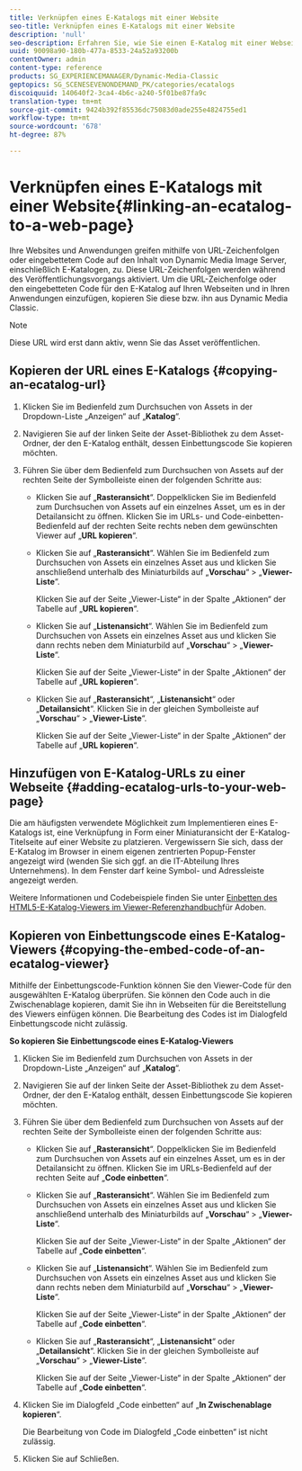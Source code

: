 ```yaml
---
title: Verknüpfen eines E-Katalogs mit einer Website
seo-title: Verknüpfen eines E-Katalogs mit einer Website
description: 'null'
seo-description: Erfahren Sie, wie Sie einen E-Katalog mit einer Webseite verknüpfen.
uuid: 90098a90-180b-477a-8533-24a52a93200b
contentOwner: admin
content-type: reference
products: SG_EXPERIENCEMANAGER/Dynamic-Media-Classic
geptopics: SG_SCENESEVENONDEMAND_PK/categories/ecatalogs
discoiquuid: 140640f2-3ca4-4b6c-a240-5f01be87fa9c
translation-type: tm+mt
source-git-commit: 9424b392f85536dc75083d0ade255e4824755ed1
workflow-type: tm+mt
source-wordcount: '678'
ht-degree: 87%

---
```



# Verknüpfen eines E-Katalogs mit einer Website{#linking-an-ecatalog-to-a-web-page}

Ihre Websites und Anwendungen greifen mithilfe von URL-Zeichenfolgen oder eingebettetem Code auf den Inhalt von Dynamic Media Image Server, einschließlich E-Katalogen, zu. Diese URL-Zeichenfolgen werden während des Veröffentlichungsvorgangs aktiviert. Um die URL-Zeichenfolge oder den eingebetteten Code für den E-Katalog auf Ihren Webseiten und in Ihren Anwendungen einzufügen, kopieren Sie diese bzw. ihn aus Dynamic Media Classic.

>[!NOTE]
>
>Diese URL wird erst dann aktiv, wenn Sie das Asset veröffentlichen.

## Kopieren der URL eines E-Katalogs {#copying-an-ecatalog-url}

1. Klicken Sie im Bedienfeld zum Durchsuchen von Assets in der Dropdown-Liste „Anzeigen“ auf „**Katalog**“.
1. Navigieren Sie auf der linken Seite der Asset-Bibliothek zu dem Asset-Ordner, der den E-Katalog enthält, dessen Einbettungscode Sie kopieren möchten.
1. Führen Sie über dem Bedienfeld zum Durchsuchen von Assets auf der rechten Seite der Symbolleiste einen der folgenden Schritte aus:

   * Klicken Sie auf „**Rasteransicht**“. Doppelklicken Sie im Bedienfeld zum Durchsuchen von Assets auf ein einzelnes Asset, um es in der Detailansicht zu öffnen. Klicken Sie im URLs- und Code-einbetten-Bedienfeld auf der rechten Seite rechts neben dem gewünschten Viewer auf „**URL kopieren**“.
   * Klicken Sie auf „**Rasteransicht**“. Wählen Sie im Bedienfeld zum Durchsuchen von Assets ein einzelnes Asset aus und klicken Sie anschließend unterhalb des Miniaturbilds auf „**Vorschau**“ > „**Viewer-Liste**“.

      Klicken Sie auf der Seite „Viewer-Liste“ in der Spalte „Aktionen“ der Tabelle auf „**URL kopieren**“.

   * Klicken Sie auf „**Listenansicht**“. Wählen Sie im Bedienfeld zum Durchsuchen von Assets ein einzelnes Asset aus und klicken Sie dann rechts neben dem Miniaturbild auf „**Vorschau**“ > „**Viewer-Liste**“.

      Klicken Sie auf der Seite „Viewer-Liste“ in der Spalte „Aktionen“ der Tabelle auf „**URL kopieren**“.

   * Klicken Sie auf „**Rasteransicht**“, „**Listenansicht**“ oder „**Detailansicht**“. Klicken Sie in der gleichen Symbolleiste auf „**Vorschau**“ > „**Viewer-Liste**“.

      Klicken Sie auf der Seite „Viewer-Liste“ in der Spalte „Aktionen“ der Tabelle auf „**URL kopieren**“.

## Hinzufügen von E-Katalog-URLs zu einer Webseite {#adding-ecatalog-urls-to-your-web-page}

Die am häufigsten verwendete Möglichkeit zum Implementieren eines E-Katalogs ist, eine Verknüpfung in Form einer Miniaturansicht der E-Katalog-Titelseite auf einer Website zu platzieren. Vergewissern Sie sich, dass der E-Katalog im Browser in einem eigenen zentrierten Popup-Fenster angezeigt wird (wenden Sie sich ggf. an die IT-Abteilung Ihres Unternehmens). In dem Fenster darf keine Symbol- und Adressleiste angezeigt werden.

Weitere Informationen und Codebeispiele finden Sie unter [Einbetten des HTML5-E-Katalog-Viewers im Viewer-Referenzhandbuch](https://docs.adobe.com/content/help/en/dynamic-media-developer-resources/library/viewers-aem-assets-dmc/ecatalog/c-html5-20-ecatalog-viewer-about.html)für Adoben.

## Kopieren von Einbettungscode eines E-Katalog-Viewers {#copying-the-embed-code-of-an-ecatalog-viewer}

Mithilfe der Einbettungscode-Funktion können Sie den Viewer-Code für den ausgewählten E-Katalog überprüfen. Sie können den Code auch in die Zwischenablage kopieren, damit Sie ihn in Webseiten für die Bereitstellung des Viewers einfügen können. Die Bearbeitung des Codes ist im Dialogfeld Einbettungscode nicht zulässig.

**So kopieren Sie Einbettungscode eines E-Katalog-Viewers**

1. Klicken Sie im Bedienfeld zum Durchsuchen von Assets in der Dropdown-Liste „Anzeigen“ auf „**Katalog**“.
1. Navigieren Sie auf der linken Seite der Asset-Bibliothek zu dem Asset-Ordner, der den E-Katalog enthält, dessen Einbettungscode Sie kopieren möchten.
1. Führen Sie über dem Bedienfeld zum Durchsuchen von Assets auf der rechten Seite der Symbolleiste einen der folgenden Schritte aus:

   * Klicken Sie auf „**Rasteransicht**“. Doppelklicken Sie im Bedienfeld zum Durchsuchen von Assets auf ein einzelnes Asset, um es in der Detailansicht zu öffnen. Klicken Sie im URLs-Bedienfeld auf der rechten Seite auf „**Code einbetten**“.
   * Klicken Sie auf „**Rasteransicht**“. Wählen Sie im Bedienfeld zum Durchsuchen von Assets ein einzelnes Asset aus und klicken Sie anschließend unterhalb des Miniaturbilds auf „**Vorschau**“ > „**Viewer-Liste**“.

      Klicken Sie auf der Seite „Viewer-Liste“ in der Spalte „Aktionen“ der Tabelle auf „**Code einbetten**“.

   * Klicken Sie auf „**Listenansicht**“. Wählen Sie im Bedienfeld zum Durchsuchen von Assets ein einzelnes Asset aus und klicken Sie dann rechts neben dem Miniaturbild auf „**Vorschau**“ > „**Viewer-Liste**“.

      Klicken Sie auf der Seite „Viewer-Liste“ in der Spalte „Aktionen“ der Tabelle auf „**Code einbetten**“.

   * Klicken Sie auf „**Rasteransicht**“, „**Listenansicht**“ oder „**Detailansicht**“. Klicken Sie in der gleichen Symbolleiste auf „**Vorschau**“ > „**Viewer-Liste**“.

      Klicken Sie auf der Seite „Viewer-Liste“ in der Spalte „Aktionen“ der Tabelle auf „**Code einbetten**“.

1. Klicken Sie im Dialogfeld „Code einbetten“ auf „**In Zwischenablage kopieren**“.

   Die Bearbeitung von Code im Dialogfeld „Code einbetten“ ist nicht zulässig.

1. Klicken Sie auf Schließen.

